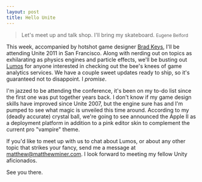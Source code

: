 ```yaml
---
layout: post
title: Hello Unite
---
```


> Let's meet up and talk shop. I'll bring my skateboard.
> <small>Eugene Belford</small>

This week, accompanied by hotshot game designer [Brad Keys](http://www.bradkeys.com/), I'll be attending Unite 2011 in San Francisco. Along with nerding out on topics as exhilarating as physics engines and particle effects, we'll be busting out [Lumos](http://www.uselumos.com/) for anyone interested in checking out the bee's knees of game analytics services. We have a couple sweet updates ready to ship, so it's guaranteed not to disappoint. I *promise*.

I'm jazzed to be attending the conference, it's been on my to-do list since the first one was put together years back. I don't know if my game design skills have improved since Unite 2007, but the engine sure has and I'm pumped to see what magic is unveiled this time around. According to my (deadly accurate) crystal ball, we're going to see announced the Apple II as a deployment platform in addition to a pink editor skin to complement the current pro "vampire" theme.

If you'd like to meet up with us to chat about Lumos, or about any other topic that strikes your fancy, send me a message at <matthew@matthewminer.com>. I look forward to meeting my fellow Unity aficionados.

See you there.
